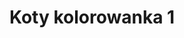 ---
title: Koty kolorowanka 1
description: Kolorowanka Koty - wariant 1
canonical: /zwierzeta/koty
variant_of: koty
tags:
- zwierzeta
- koty
---